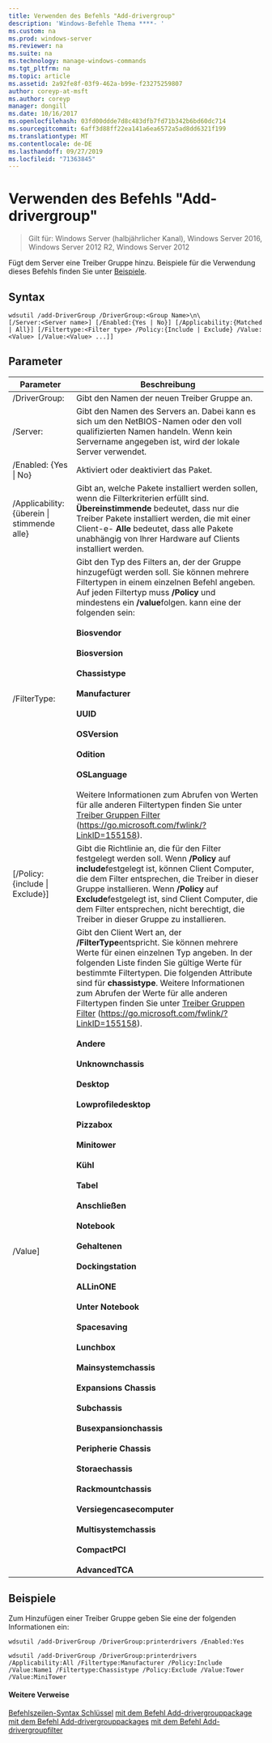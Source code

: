 ```yaml
---
title: Verwenden des Befehls "Add-drivergroup"
description: 'Windows-Befehle Thema ****- '
ms.custom: na
ms.prod: windows-server
ms.reviewer: na
ms.suite: na
ms.technology: manage-windows-commands
ms.tgt_pltfrm: na
ms.topic: article
ms.assetid: 2a92fe8f-03f9-462a-b99e-f23275259807
author: coreyp-at-msft
ms.author: coreyp
manager: dongill
ms.date: 10/16/2017
ms.openlocfilehash: 03fd00ddde7d8c483dfb7fd71b342b6bd60dc714
ms.sourcegitcommit: 6aff3d88ff22ea141a6ea6572a5ad8dd6321f199
ms.translationtype: MT
ms.contentlocale: de-DE
ms.lasthandoff: 09/27/2019
ms.locfileid: "71363845"
---
```

# <a name="using-the-add-drivergroup-command"></a>Verwenden des Befehls "Add-drivergroup"

>Gilt für: Windows Server (halbjährlicher Kanal), Windows Server 2016, Windows Server 2012 R2, Windows Server 2012

Fügt dem Server eine Treiber Gruppe hinzu.
Beispiele für die Verwendung dieses Befehls finden Sie unter [Beispiele](#BKMK_examples).
## <a name="syntax"></a>Syntax
```
wdsutil /add-DriverGroup /DriverGroup:<Group Name>\n\
[/Server:<Server name>] [/Enabled:{Yes | No}] [/Applicability:{Matched | All}] [/Filtertype:<Filter type> /Policy:{Include | Exclude} /Value:<Value> [/Value:<Value> ...]]
```
## <a name="parameters"></a>Parameter

|              Parameter              |                                                                                                                                                                                                                                                                                                                                                                                                                                                                                                                                                                                                     Beschreibung                                                                                                                                                                                                                                                                                                                                                                                                                                                                                                                                                                                                      |
|-------------------------------------|----------------------------------------------------------------------------------------------------------------------------------------------------------------------------------------------------------------------------------------------------------------------------------------------------------------------------------------------------------------------------------------------------------------------------------------------------------------------------------------------------------------------------------------------------------------------------------------------------------------------------------------------------------------------------------------------------------------------------------------------------------------------------------------------------------------------------------------------------------------------------------------------------------------------------------------------------------------------------------------------------------------------------------------------------------------------------------------------------------------------------------------------------------------------------------------------------------------------|
|      /DriverGroup: <Group Name>      |                                                                                                                                                                                                                                                                                                                                                                                                                                                                                                                                                                                     Gibt den Namen der neuen Treiber Gruppe an.                                                                                                                                                                                                                                                                                                                                                                                                                                                                                                                                                                                      |
|        /Server: <Server name>        |                                                                                                                                                                                                                                                                                                                                                                                                                                                                                                                                        Gibt den Namen des Servers an. Dabei kann es sich um den NetBIOS-Namen oder den voll qualifizierten Namen handeln. Wenn kein Servername angegeben ist, wird der lokale Server verwendet.                                                                                                                                                                                                                                                                                                                                                                                                                                                                                                                                         |
|      /Enabled: {Yes &#124; No}       |                                                                                                                                                                                                                                                                                                                                                                                                                                                                                                                                                                                           Aktiviert oder deaktiviert das Paket.                                                                                                                                                                                                                                                                                                                                                                                                                                                                                                                                                                                           |
| /Applicability: {überein &#124; stimmende alle} |                                                                                                                                                                                                                                                                                                                                                                                                                                                                                        Gibt an, welche Pakete installiert werden sollen, wenn die Filterkriterien erfüllt sind. **Übereinstimmende** bedeutet, dass nur die Treiber Pakete installiert werden, die mit einer Client-e- **Alle** bedeutet, dass alle Pakete unabhängig von Ihrer Hardware auf Clients installiert werden.                                                                                                                                                                                                                                                                                                                                                                                                                                                                                        |
|      /FilterType: <Filtertype>       |                                                                                                                                                                                                                                                                          Gibt den Typ des Filters an, der der Gruppe hinzugefügt werden soll. Sie können mehrere Filtertypen in einem einzelnen Befehl angeben. Auf jeden Filtertyp muss **/Policy** und mindestens ein **/value**folgen. <Filtertype> kann eine der folgenden sein:<br /><br />**Biosvendor**<br /><br />**Biosversion**<br /><br />**Chassistype**<br /><br />**Manufacturer**<br /><br />**UUID**<br /><br />**OSVersion**<br /><br />**Odition**<br /><br />**OSLanguage**<br /><br />Weitere Informationen zum Abrufen von Werten für alle anderen Filtertypen finden Sie unter [Treiber Gruppen Filter](https://go.microsoft.com/fwlink/?LinkID=155158) (<https://go.microsoft.com/fwlink/?LinkID=155158>).                                                                                                                                                                                                                                                                           |
| [/Policy: {include &#124; Exclude}]  |                                                                                                                                                                                                                                                                                                                                                                                                                                                 Gibt die Richtlinie an, die für den Filter festgelegt werden soll. Wenn **/Policy** auf **include**festgelegt ist, können Client Computer, die dem Filter entsprechen, die Treiber in dieser Gruppe installieren. Wenn **/Policy** auf **Exclude**festgelegt ist, sind Client Computer, die dem Filter entsprechen, nicht berechtigt, die Treiber in dieser Gruppe zu installieren.                                                                                                                                                                                                                                                                                                                                                                                                                                                 |
|          /Value<Value>]           | Gibt den Client Wert an, der **/FilterType**entspricht. Sie können mehrere Werte für einen einzelnen Typ angeben. In der folgenden Liste finden Sie gültige Werte für bestimmte Filtertypen. Die folgenden Attribute sind für **chassistype**. Weitere Informationen zum Abrufen der Werte für alle anderen Filtertypen finden Sie unter [Treiber Gruppen Filter](https://go.microsoft.com/fwlink/?LinkID=155158) (<https://go.microsoft.com/fwlink/?LinkID=155158>).<br /><br />**Andere**<br /><br />**Unknownchassis**<br /><br />**Desktop**<br /><br />**Lowprofiledesktop**<br /><br />**Pizzabox**<br /><br />**Minitower**<br /><br />**Kühl**<br /><br />**Tabel**<br /><br />**Anschließen**<br /><br />**Notebook**<br /><br />**Gehaltenen**<br /><br />**Dockingstation**<br /><br />**ALLinONE**<br /><br />**Unter Notebook**<br /><br />**Spacesaving**<br /><br />**Lunchbox**<br /><br />**Mainsystemchassis**<br /><br />**Expansions Chassis**<br /><br />**Subchassis**<br /><br />**Busexpansionchassis**<br /><br />**Peripherie Chassis**<br /><br />**Storaechassis**<br /><br />**Rackmountchassis**<br /><br />**Versiegencasecomputer**<br /><br />**Multisystemchassis**<br /><br />**CompactPCI**<br /><br />**AdvancedTCA** |

## <a name="BKMK_examples"></a>Beispiele
Zum Hinzufügen einer Treiber Gruppe geben Sie eine der folgenden Informationen ein:
```
wdsutil /add-DriverGroup /DriverGroup:printerdrivers /Enabled:Yes
```
```
wdsutil /add-DriverGroup /DriverGroup:printerdrivers /Applicability:All /Filtertype:Manufacturer /Policy:Include /Value:Name1 /Filtertype:Chassistype /Policy:Exclude /Value:Tower /Value:MiniTower
```
#### <a name="additional-references"></a>Weitere Verweise
[Befehlszeilen-Syntax Schlüssel](command-line-syntax-key.md)
[mit dem Befehl Add-drivergrouppackage](using-the-add-drivergrouppackage-command.md)
[mit dem Befehl Add-drivergrouppackages](using-the-add-drivergrouppackages-command.md)
[mit dem Befehl Add-drivergroupfilter](using-the-add-drivergroupfilter-command.md)
